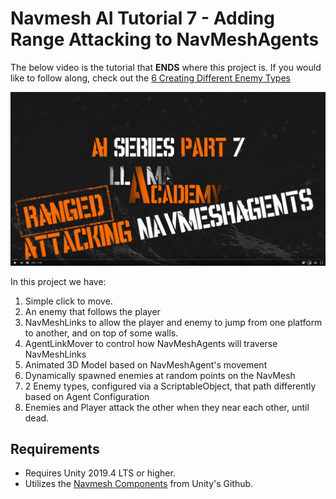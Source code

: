 # Navmesh AI Tutorial 7 - Adding Range Attacking to NavMeshAgents
The below video is the tutorial that **ENDS** where this project is. If you would like to follow along, check out the [6 Creating Different Enemy Types](https://github.com/llamacademy/ai-series-part-6) 

[![Youtube Tutorial](./Video%20Screenshot.png)](https://youtu.be/QzitQSLhfG0&ref=github)

In this project we have:
1. Simple click to move.
2. An enemy that follows the player
3. NavMeshLinks to allow the player and enemy to jump from one platform to another, and on top of some walls.
4. AgentLinkMover to control how NavMeshAgents will traverse NavMeshLinks
5. Animated 3D Model based on NavMeshAgent's movement
6. Dynamically spawned enemies at random points on the NavMesh
7. 2 Enemy types, configured via a ScriptableObject, that path differently based on Agent Configuration
8. Enemies and Player attack the other when they near each other, until dead.

## Requirements
* Requires Unity 2019.4 LTS or higher. 
* Utilizes the [Navmesh Components](https://github.com/Unity-Technologies/NavMeshComponents) from Unity's Github.

